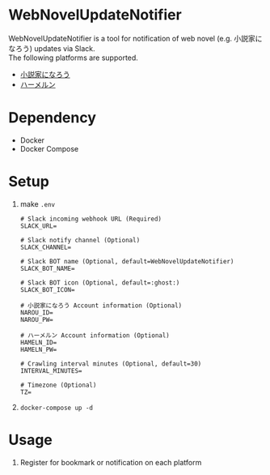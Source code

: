 # WebNovelUpdateNotifier
WebNovelUpdateNotifier is a tool for notification of web novel (e.g. 小説家になろう) updates via Slack.  
The following platforms are supported.  
- [小説家になろう](https://syosetu.com/)
- [ハーメルン](https://syosetu.org/)

# Dependency
- Docker
- Docker Compose

# Setup
1. make `.env`
    ```
    # Slack incoming webhook URL (Required)
    SLACK_URL=

    # Slack notify channel (Optional)
    SLACK_CHANNEL=
    
    # Slack BOT name (Optional, default=WebNovelUpdateNotifier)
    SLACK_BOT_NAME=
    
    # Slack BOT icon (Optional, default=:ghost:)
    SLACK_BOT_ICON=

    # 小説家になろう Account information (Optional)
    NAROU_ID=
    NAROU_PW=

    # ハーメルン Account information (Optional)
    HAMELN_ID=
    HAMELN_PW=
    
    # Crawling interval minutes (Optional, default=30)
    INTERVAL_MINUTES=

    # Timezone (Optional)
    TZ=
    ```
1. `docker-compose up -d`

# Usage
1. Register for bookmark or notification on each platform